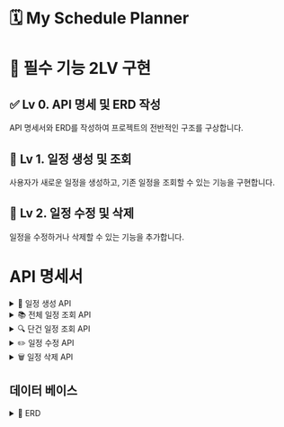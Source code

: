 # 🗓️ My Schedule Planner

# :dart: **필수 기능 2LV 구현**

## :white_check_mark: **Lv 0. API 명세 및 ERD 작성**
API 명세서와 ERD를 작성하여 프로젝트의 전반적인 구조를 구상합니다.

## :calendar: **Lv 1. 일정 생성 및 조회**
사용자가 새로운 일정을 생성하고, 기존 일정을 조회할 수 있는 기능을 구현합니다.

## :wrench: **Lv 2. 일정 수정 및 삭제**
일정을 수정하거나 삭제할 수 있는 기능을 추가합니다.

# API 명세서

<details>
  <summary>📌 일정 생성 API </summary>

### 일정 생성 API 명세 (POST `/planners/Post/`)

| 항목           | 설명                |
|--------------|-------------------|
| **URL**      | `/planners/Post/` |
| **Method**   | `POST`            |
| **설명**       | 새로운 일정을 생성합니다.    |
| **Request**  | JSON Body (아래 참고) |
| **Response** | 등록 성공 메시지 + ID    |
| **Status**   | `201 Created`     |

#### 📦 Request Body

| 필드명        | 타입       | 설명     | 필수 여부 |
|------------|----------|--------|-------|
| `task`     | `String` | 할일     | ✅     |
| `user`     | `String` | 사용자 이름 | ✅     |
| `password` | `String` | 비밀번호   | ✅     |

```json
{
  "task": "낚시",
  "user": "우진",
  "password": "1234"
}
```

#### 📨 Response Body (성공 시)

```json
{
  "id": 1,
  "user": "우진",
  "task": "낚시",
  "created": "2025-05-14",
  "updated": "2025-05-14"
}
```

---

### 🔁 상태 코드 요약

| 코드            | 의미                |
|---------------|-------------------|
| `201 Created` | 일정 등록 성공          |

---
</details>

<details>
  <summary>📚 전체 일정 조회 API</summary>

### 전체 일정 조회 API 명세 (GET `/planners/All/`)

| 항목           | 설명                |
|--------------|-------------------|
| **URL**      | `/planners/All/`  |
| **Method**   | `GET`             |
| **설명**       | 등록된 전체 일정을 조회합니다. |
| **Request**  | 없음                |
| **Response** | 일정 리스트            |
| **Status**   | `200 OK`          |

#### 📨 Response Body (성공 시)

```json
[
  {
    "id": 1,
    "user": "우진",
    "task": "낚시",
    "created": "2025-05-14",
    "updated": "2025-05-14"
  },
  {
    "id": 2,
    "user": "진수",
    "task": "독서",
    "created": "2025-05-15",
    "updated": "2025-05-15"
  }
]
````

---

### 🔁 상태 코드 요약

| 코드       | 의미          |
|----------|-------------|
| `200 OK` | 전체 일정 조회 성공 |

</details>

<details>
  <summary>🔍 단건 일정 조회 API</summary>

### 단건 일정 조회 API 명세 (GET `/planners/{id}`)

| 항목           | 설명                          |
|--------------|-----------------------------|
| **URL**      | `/planners/{id}`            |
| **Method**   | `GET`                       |
| **설명**       | 특정 ID의 일정을 조회합니다.           |
| **Request**  | 경로 파라미터 (`id`)              |
| **Response** | 해당 일정 정보                    |
| **Status**   | `200 OK`, `404 Not Found` 등 |

#### 🔑 경로 파라미터

| 파라미터명 | 타입  | 설명         | 필수 여부 |
|-------|-----|------------|-------|
| `id`  | int | 조회할 일정의 ID | ✅     |

#### 📨 Response Body (성공 시)

```json
{
  "id": 1,
  "user": "우진",
  "task": "낚시",
  "created": "2025-05-14",
  "updated": "2025-05-14"
}
````

---

### 🔁 상태 코드 요약

| 코드              | 의미            |
|-----------------|---------------|
| `200 OK`        | 일정 조회 성공      |
| `404 Not Found` | 해당 ID의 일정이 없음 |

</details>

<details>
  <summary>✏️ 일정 수정 API</summary>

### 일정 수정 API 명세 (PUT `/planners/{id}`)

| 항목           | 설명                              |
|--------------|---------------------------------|
| **URL**      | `/planners/{id}`                |
| **Method**   | `PUT`                           |
| **설명**       | 특정 ID의 일정을 수정합니다.               |
| **Request**  | JSON Body (아래 참고)               |
| **Response** | 수정된 일정 정보                       |
| **Status**   | `200 OK`, `400`, `401`, `404` 등 |

#### 🧾 Path Variable

| 이름   | 타입    | 설명         | 필수 여부 |
|------|-------|------------|-------|
| `id` | `int` | 수정할 일정의 ID | ✅     |

#### 📦 Request Body

| 필드명        | 타입       | 설명         | 필수 여부 |
|------------|----------|------------|-------|
| `task`     | `String` | 수정할 할일 내용  | ✅     |
| `user`     | `String` | 작성자 이름     | ✅     |
| `password` | `String` | 일정 보호 비밀번호 | ✅     |

```json
{
  "task": "운동하기",
  "user": "우진",
  "password": "1234"
}
```

#### 📨 Response Body (성공 시)

```json
{
  "id": 1,
  "user": "우진",
  "task": "운동하기",
  "created": "2025-05-14",
  "updated": "2025-05-14T12:34:56"
}
```

---

### 🔁 상태 코드 요약

| 코드       | 의미                 |
|----------|--------------------|
| `200 OK` | 일정 수정 성공           |
| `400`    | 요청 형식 오류           |
| `401`    | 비밀번호 인증 실패         |
| `404`    | 해당 ID의 일정이 존재하지 않음 |

</details>

<details>
  <summary>🗑️ 일정 삭제 API</summary>

### 일정 삭제 API 명세 (DELETE `/planners/{id}`)

| 항목           | 설명                              |
|--------------|---------------------------------|
| **URL**      | `/planners/{id}`                |
| **Method**   | `DELETE`                        |
| **설명**       | 특정 ID의 일정을 삭제합니다.               |
| **Request**  | 경로 파라미터 + JSON Body             |
| **Response** | 삭제 성공 메시지                       |
| **Status**   | `200 OK`, `400`, `401`, `404` 등 |

#### 🔑 경로 파라미터

| 파라미터명 | 타입  | 설명         | 필수 여부 |
|-------|-----|------------|-------|
| `id`  | int | 삭제할 일정의 ID | ✅     |

#### 📦 Request Body (비밀번호 포함)

| 필드명        | 타입       | 설명       | 필수 여부 |
|------------|----------|----------|-------|
| `password` | `String` | 일정의 비밀번호 | ✅     |

```json
{
  "password": "1234"
}
````

#### 📨 Response Body (성공 시)

```json
{
  "message": "일정이 성공적으로 삭제되었습니다.",
  "id": 1
}
```

---

### 🔁 상태 코드 요약

| 코드       | 의미                 |
|----------|--------------------|
| `200 OK` | 일정 삭제 성공           |
| `400`    | 요청 형식 오류 또는 누락     |
| `401`    | 비밀번호 불일치           |
| `404`    | 해당 ID의 일정이 존재하지 않음 |

</details>










































## 데이터 베이스
<details>
  <summary>📌 ERD </summary>

  ## 개념 설계

| **항목**    | **설명**            |
|-----------|-------------------|
| **일정 ID** | 고유 ID (숫자 또는 문자열) |
| **작성자**   | 일정을 작성한 사람 이름     |
| **할일**    | 할 일의 내용           |
| **비밀번호**  | 일정을 보호할 비밀번호      |
| **작성일**   | 일정을 처음 작성한 날짜     |
| **수정일**   | 마지막으로 수정된 날짜      |





## ERD

| **속성명**    | **타입**         | **설명**           |
|------------|----------------|------------------|
| `id`       | `INT` (PK)     | 일정 고유 ID (자동 증가) |
| `user`     | `VARCHAR(100)` | 일정을 작성한 사람의 이름   |
| `task`     | `VARCHAR(255)` | 할 일의 내용          |
| `password` | `VARCHAR(255)` | 일정을 보호할 비밀번호     |
| `created`  | `DATETIME`     | 일정을 처음 작성한 날짜    |
| `updated`  | `DATETIME`     | 마지막으로 수정된 날짜     |


<img src="images/schedule.png" alt="ERD" width="802"/>

</details>



